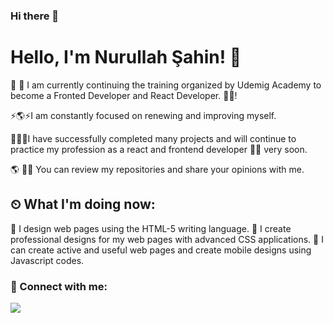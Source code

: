 ### Hi there 👋


# Hello, I'm Nurullah Şahin! 👋

<p>🔭 🌱 I am currently continuing the training organized by Udemig Academy to become a Fronted Developer and React Developer. 👨‍🎓!</p>
<p>⚡🌎⚡I am constantly focused on renewing and improving myself.</p>
<p>🚀🚀🚀I have successfully completed many projects and will continue to practice my profession as a react and frontend developer 👩‍💻 very soon.</p>
<p>🌎 👩‍💻  You can review my repositories and share your opinions with me.</p>

## ⏲ What I'm doing now:
📃 I design web pages using the HTML-5 writing language.
📃 I create professional designs for my web pages with advanced CSS applications.
📃 I can create active and useful web pages and create mobile designs using Javascript codes.


### 📩 Connect with me:

![]({https://img.shields.io/badge/HTML5-E34F26?style=for-the-badge&logo=html5&logoColor=white})









